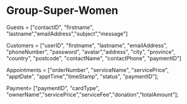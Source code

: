# Group-Super-Women

Guests = ["contactID", "firstname", "lastname","emailAddress","subject","message"]

Customers = ["userID", "firstname", "lastname", "emailAddress", "phoneNumber", "password", "avatar","address", "city", "province", "country", "postcode", "contactName", "contactPhone", "paymentID"]


Appointments = ["orderNumber", "serviceName", "servicePrice", "apptDate", "apptTime","timeStamp", "status", "paymentID"];


Payment= ["paymentID", "cardType", "ownerName","servicePrice","serviceFee","donation","totalAmount"];